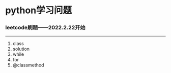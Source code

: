 # python学习问题
### leetcode刷题——2022.2.22开始

------------
1. class
2. solution
3. while
4. for
5. @classmethod


